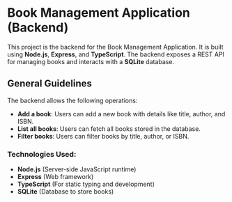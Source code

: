 # Book Management Application (Backend)

This project is the backend for the Book Management Application. It is built using **Node.js**, **Express**, and **TypeScript**. The backend exposes a REST API for managing books and interacts with a **SQLite** database.

## General Guidelines

The backend allows the following operations:

- **Add a book**: Users can add a new book with details like title, author, and ISBN.
- **List all books**: Users can fetch all books stored in the database.
- **Filter books**: Users can filter books by title, author, or ISBN.

### Technologies Used:
- **Node.js** (Server-side JavaScript runtime)
- **Express** (Web framework)
- **TypeScript** (For static typing and development)
- **SQLite** (Database to store books)